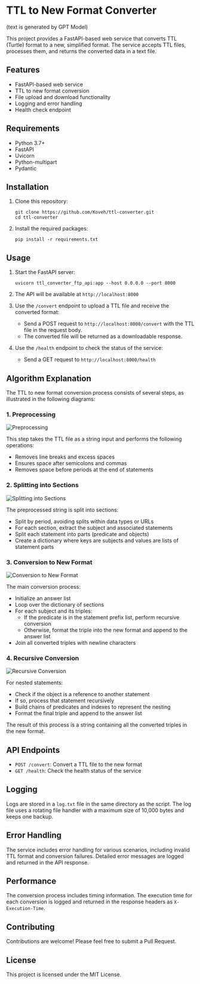 # TTL to New Format Converter
(text is generated by GPT Model)

This project provides a FastAPI-based web service that converts TTL (Turtle) format to a new, simplified format. The service accepts TTL files, processes them, and returns the converted data in a text file.

## Features

- FastAPI-based web service
- TTL to new format conversion
- File upload and download functionality
- Logging and error handling
- Health check endpoint

## Requirements

- Python 3.7+
- FastAPI
- Uvicorn
- Python-multipart
- Pydantic

## Installation

1. Clone this repository:
   ```
   git clone https://github.com/Koveh/ttl-converter.git
   cd ttl-converter
   ```

2. Install the required packages:
   ```
   pip install -r requirements.txt
   ```

## Usage

1. Start the FastAPI server:
   ```
   uvicorn ttl_converter_ftp_api:app --host 0.0.0.0 --port 8000
   ```

2. The API will be available at `http://localhost:8000`

3. Use the `/convert` endpoint to upload a TTL file and receive the converted format:
   - Send a POST request to `http://localhost:8000/convert` with the TTL file in the request body.
   - The converted file will be returned as a downloadable response.

4. Use the `/health` endpoint to check the status of the service:
   - Send a GET request to `http://localhost:8000/health`

## Algorithm Explanation

The TTL to new format conversion process consists of several steps, as illustrated in the following diagrams:

### 1. Preprocessing

![Preprocessing](Images/preprocessing.png)

This step takes the TTL file as a string input and performs the following operations:
- Removes line breaks and excess spaces
- Ensures space after semicolons and commas
- Removes space before periods at the end of statements

### 2. Splitting into Sections

![Splitting into Sections](Images/splitting_sections.png)

The preprocessed string is split into sections:
- Split by period, avoiding splits within data types or URLs
- For each section, extract the subject and associated statements
- Split each statement into parts (predicate and objects)
- Create a dictionary where keys are subjects and values are lists of statement parts

### 3. Conversion to New Format

![Conversion to New Format](Images/conversion_process.png)

The main conversion process:
- Initialize an answer list
- Loop over the dictionary of sections
- For each subject and its triples:
  - If the predicate is in the statement prefix list, perform recursive conversion
  - Otherwise, format the triple into the new format and append to the answer list
- Join all converted triples with newline characters

### 4. Recursive Conversion

![Recursive Conversion](Images/recursive_conversion.png)

For nested statements:
- Check if the object is a reference to another statement
- If so, process that statement recursively
- Build chains of predicates and indexes to represent the nesting
- Format the final triple and append to the answer list

The result of this process is a string containing all the converted triples in the new format.

## API Endpoints

- `POST /convert`: Convert a TTL file to the new format
- `GET /health`: Check the health status of the service

## Logging

Logs are stored in a `log.txt` file in the same directory as the script. The log file uses a rotating file handler with a maximum size of 10,000 bytes and keeps one backup.

## Error Handling

The service includes error handling for various scenarios, including invalid TTL format and conversion failures. Detailed error messages are logged and returned in the API response.

## Performance

The conversion process includes timing information. The execution time for each conversion is logged and returned in the response headers as `X-Execution-Time`.

## Contributing

Contributions are welcome! Please feel free to submit a Pull Request.

## License

This project is licensed under the MIT License.
